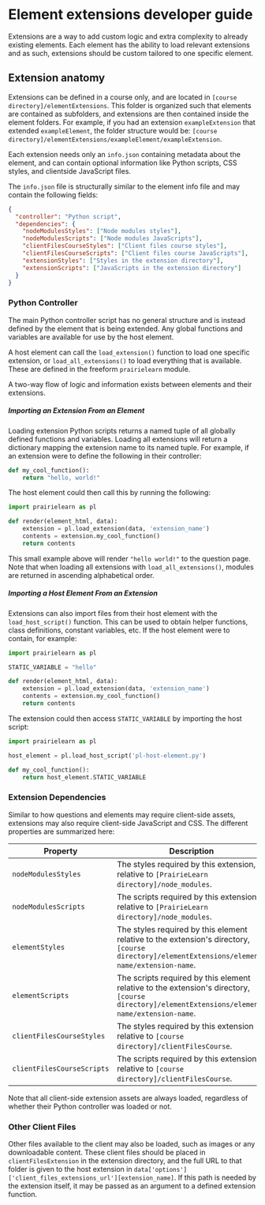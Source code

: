 # Element extensions developer guide

Extensions are a way to add custom logic and extra complexity to already existing elements. Each element has the ability to load relevant extensions and as such, extensions should be custom tailored to one specific element.

## Extension anatomy

Extensions can be defined in a course only, and are located in `[course directory]/elementExtensions`. This folder is organized such that elements are contained as subfolders, and extensions are then contained inside the element folders. For example, if you had an extension `exampleExtension` that extended `exampleElement`, the folder structure would be: `[course directory]/elementExtensions/exampleElement/exampleExtension`.

Each extension needs only an `info.json` containing metadata about the element, and can contain optional information like Python scripts, CSS styles, and clientside JavaScript files.

The `info.json` file is structurally similar to the element info file and may contain the following fields:

```json
{
  "controller": "Python script",
  "dependencies": {
    "nodeModulesStyles": ["Node modules styles"],
    "nodeModulesScripts": ["Node modules JavaScripts"],
    "clientFilesCourseStyles": ["Client files course styles"],
    "clientFilesCourseScripts": ["Client files course JavaScripts"],
    "extensionStyles": ["Styles in the extension directory"],
    "extensionScripts": ["JavaScripts in the extension directory"]
  }
}
```

### Python Controller

The main Python controller script has no general structure and is instead defined by the element that is being extended. Any global functions and variables are available for use by the host element.

A host element can call the `load_extension()` function to load one specific extension, or `load_all_extensions()` to load everything that is available. These are defined in the freeform `prairielearn` module.

A two-way flow of logic and information exists between elements and their extensions.

##### Importing an Extension From an Element

Loading extension Python scripts returns a named tuple of all globally defined functions and variables. Loading all extensions will return a dictionary mapping the extension name to its named tuple. For example, if an extension were to define the following in their controller:

```python
def my_cool_function():
    return "hello, world!"
```

The host element could then call this by running the following:

```python
import prairielearn as pl

def render(element_html, data):
    extension = pl.load_extension(data, 'extension_name')
    contents = extension.my_cool_function()
    return contents
```

This small example above will render `"hello world!"` to the question page. Note that when loading all extensions with `load_all_extensions()`, modules are returned in ascending alphabetical order.

##### Importing a Host Element From an Extension

Extensions can also import files from their host element with the `load_host_script()` function. This can be used to obtain helper functions, class definitions, constant variables, etc.
If the host element were to contain, for example:

```python
import prairielearn as pl

STATIC_VARIABLE = "hello"

def render(element_html, data):
    extension = pl.load_extension(data, 'extension_name')
    contents = extension.my_cool_function()
    return contents
```

The extension could then access `STATIC_VARIABLE` by importing the host script:

```python
import prairielearn as pl

host_element = pl.load_host_script('pl-host-element.py')

def my_cool_function():
    return host_element.STATIC_VARIABLE
```

### Extension Dependencies

Similar to how questions and elements may require client-side assets, extensions may also require client-side JavaScript and CSS. The different properties are summarized here:

| Property                   | Description                                                                                                                                     |
| -------------------------- | ----------------------------------------------------------------------------------------------------------------------------------------------- |
| `nodeModulesStyles`        | The styles required by this extension, relative to `[PrairieLearn directory]/node_modules`.                                                     |
| `nodeModulesScripts`       | The scripts required by this extension, relative to `[PrairieLearn directory]/node_modules`.                                                    |
| `elementStyles`            | The styles required by this element relative to the extension's directory,`[course directory]/elementExtensions/element-name/extension-name`.   |
| `elementScripts`           | The scripts required by this element relative to the extension's directory, `[course directory]/elementExtensions/element-name/extension-name`. |
| `clientFilesCourseStyles`  | The styles required by this extension relative to `[course directory]/clientFilesCourse`.                                                       |
| `clientFilesCourseScripts` | The scripts required by this extension relative to `[course directory]/clientFilesCourse`.                                                      |

Note that all client-side extension assets are always loaded, regardless of whether their Python controller was loaded or not.

### Other Client Files

Other files available to the client may also be loaded, such as images or any downloadable content. These client files should be placed in `clientFilesExtension` in the extension directory, and the full URL to that folder is given to the host extension in `data['options']['client_files_extensions_url'][extension_name]`. If this path is needed by the extension itself, it may be passed as an argument to a defined extension function.
